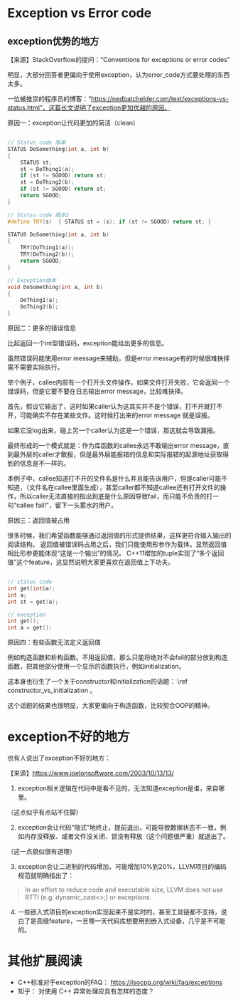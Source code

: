 # Exception vs Error code


## exception优势的地方

【来源】StackOverflow的提问：“Conventions for exceptions or error codes”

明显，大部分回答者更偏向于使用exception，认为error_code方式要处理的东西太多。

一位被推崇的程序员的博客：“https://nedbatchelder.com/text/exceptions-vs-status.html”，这篇长文说明了exception更加优越的原因。

原因一：exception让代码更加的简洁（clean）

```cpp

// Status code 版本
STATUS DoSomething(int a, int b)
{
    STATUS st;
    st = DoThing1(a);
    if (st != SGOOD) return st;
    st = DoThing2(b);
    if (st != SGOOD) return st;
    return SGOOD;
}

// Statsu code 版本2
#define TRY(s)  { STATUS st = (s); if (st != SGOOD) return st; }

STATUS DoSomething(int a, int b)
{
    TRY(DoThing1(a));
    TRY(DoThing2(b));
    return SGOOD;
}

// Exception版本
void DoSomething(int a, int b)
{
    DoThing1(a);
    DoThing2(b);
}
```

原因二：更多的错误信息

比起返回一个int型错误码，exception能给出更多的信息。

虽然错误码能使用error message来辅助，但是error message有的时候很难抉择需不需要实际执行。

举个例子，callee内部有一个打开头文件操作，如果文件打开失败，它会返回一个错误码，但是它要不要在日志输出error message，比较难抉择。

首先，假设它输出了，这时如果caller认为这其实并不是个错误，打不开就打不开，可能确实不存在某些文件。这时候打出来的error message 就是误报。

如果它没log出来，碰上另一个caller认为这是一个错误，那这就会导致漏报。

最终形成的一个模式就是：作为库函数的callee永远不敢输出error message，直到最外层的caller才敢报，但是最外层能报错的信息和实际报错的起源地址获取得到的信息是不一样的。

本例子中，callee知道打不开的文件名是什么并且能告诉用户，但是caller可能不知道，（文件名在callee里面生成），甚至caller都不知道callee还有打开文件的操作，所以caller无法直接的指出到底是什么原因导致fail，而只能不负责的打一句“callee fail!”，留下一头雾水的用户。

原因三：返回值被占用

很多时候，我们希望函数能够通过返回值的形式提供结果，这样更符合输入输出的阅读结构。
返回值被错误码占用之后，我们只能使用形参作为载体。显然返回值相比形参更能体现“这是一个输出”的情况。
C++11增加的tuple实现了“多个返回值”这个feature，这显然说明大家更喜欢在返回值上下功夫。

```cpp

// status code
int get(int&a);
int a;
int st = get(a);

// exception
int get();
int a = get();

```

原因四：有些函数无法定义返回值

例如构造函数和析构函数。不用返回值，那么只能将绝对不会fail的部分放到构造函数，把其他部分使用一个显示的函数执行，例如initialization。

这本身也衍生了一个关于constructor和initialization的话题： \ref constructor_vs_initialization 。

这个话题的结果也很明显，大家更偏向于构造函数，比较契合OOP的精神。


# exception不好的地方

也有人说出了exception不好的地方：

【来源】https://www.joelonsoftware.com/2003/10/13/13/

1. exception相关逻辑在代码中是看不见的，无法知道exception是谁，来自哪里。
   
（这点似乎有点站不住脚）
   
2. exception会让代码“隐式”地终止，提前退出，可能导致数据状态不一致，例如内存没释放、或者文件没关闭、锁没有释放（这个问题很严重）就退出了。

（这一点貌似很有道理）

3. exception会让二进制的代码增加，可能增加10%到20%，LLVM项目的编码规范就明确指出了：

> In an effort to reduce code and executable size, LLVM does not use RTTI (e.g. dynamic_cast<>;) or exceptions.

4. 一些嵌入式项目的exception实现起来不是实时的，甚至工具链都不支持，说白了是高级feature，一旦哪一天代码库想要用到嵌入式设备，几乎是不可能的。


# 其他扩展阅读

- C++标准对于exception的FAQ： https://isocpp.org/wiki/faq/exceptions
- 知乎： 对使用 C++ 异常处理应具有怎样的态度？